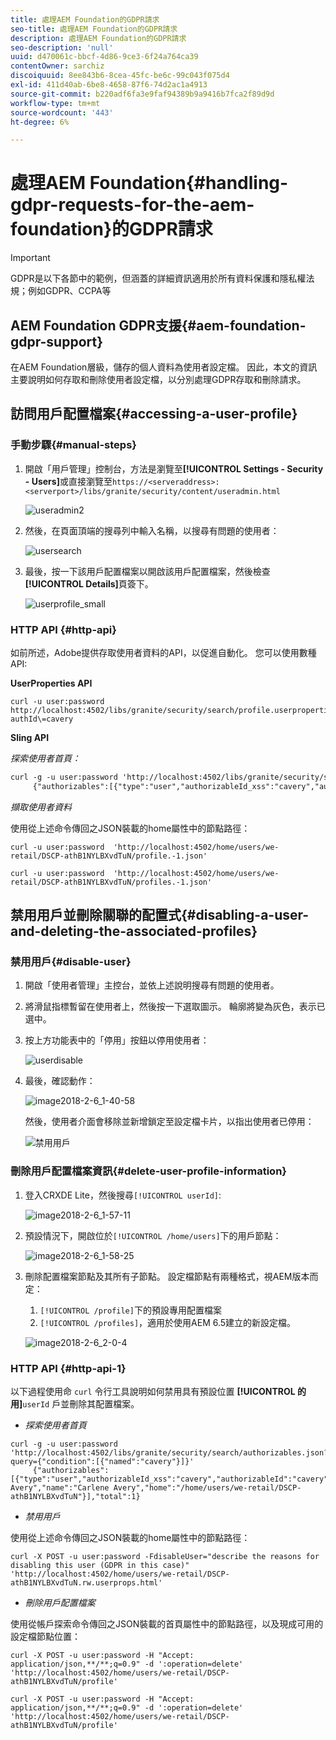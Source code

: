 ```yaml
---
title: 處理AEM Foundation的GDPR請求
seo-title: 處理AEM Foundation的GDPR請求
description: 處理AEM Foundation的GDPR請求
seo-description: 'null'
uuid: d470061c-bbcf-4d86-9ce3-6f24a764ca39
contentOwner: sarchiz
discoiquuid: 8ee843b6-8cea-45fc-be6c-99c043f075d4
exl-id: 411d40ab-6be8-4658-87f6-74d2ac1a4913
source-git-commit: b220adf6fa3e9faf94389b9a9416b7fca2f89d9d
workflow-type: tm+mt
source-wordcount: '443'
ht-degree: 6%

---
```


# 處理AEM Foundation{#handling-gdpr-requests-for-the-aem-foundation}的GDPR請求

>[!IMPORTANT]
>
>GDPR是以下各節中的範例，但涵蓋的詳細資訊適用於所有資料保護和隱私權法規；例如GDPR、CCPA等

## AEM Foundation GDPR支援{#aem-foundation-gdpr-support}

在AEM Foundation層級，儲存的個人資料為使用者設定檔。 因此，本文的資訊主要說明如何存取和刪除使用者設定檔，以分別處理GDPR存取和刪除請求。

## 訪問用戶配置檔案{#accessing-a-user-profile}

### 手動步驟{#manual-steps}

1. 開啟「用戶管理」控制台，方法是瀏覽至&#x200B;**[!UICONTROL Settings - Security - Users]**&#x200B;或直接瀏覽至`https://<serveraddress>:<serverport>/libs/granite/security/content/useradmin.html`

   ![useradmin2](assets/useradmin2.png)

1. 然後，在頁面頂端的搜尋列中輸入名稱，以搜尋有問題的使用者：

   ![usersearch](assets/usersearch.png)

1. 最後，按一下該用戶配置檔案以開啟該用戶配置檔案，然後檢查&#x200B;**[!UICONTROL Details]**&#x200B;頁簽下。

   ![userprofile_small](assets/userprofile_small.png)

### HTTP API {#http-api}

如前所述，Adobe提供存取使用者資料的API，以促進自動化。 您可以使用數種API:

**UserProperties API**

```shell
curl -u user:password http://localhost:4502/libs/granite/security/search/profile.userproperties.json\?authId\=cavery
```

**Sling API**

*探索使用者首頁：*

```xml
curl -g -u user:password 'http://localhost:4502/libs/granite/security/search/authorizables.json?query={"condition":[{"named":"cavery"}]}'
     {"authorizables":[{"type":"user","authorizableId_xss":"cavery","authorizableId":"cavery","name_xss":"Carlene Avery","name":"Carlene Avery","home":"/home/users/we-retail/DSCP-athB1NYLBXvdTuN"}],"total":1}
```

*擷取使用者資料*

使用從上述命令傳回之JSON裝載的home屬性中的節點路徑：

```shell
curl -u user:password  'http://localhost:4502/home/users/we-retail/DSCP-athB1NYLBXvdTuN/profile.-1.json'
```

```shell
curl -u user:password  'http://localhost:4502/home/users/we-retail/DSCP-athB1NYLBXvdTuN/profiles.-1.json'
```

## 禁用用戶並刪除關聯的配置式{#disabling-a-user-and-deleting-the-associated-profiles}

### 禁用用戶{#disable-user}

1. 開啟「使用者管理」主控台，並依上述說明搜尋有問題的使用者。
1. 將滑鼠指標暫留在使用者上，然後按一下選取圖示。 輪廓將變為灰色，表示已選中。

1. 按上方功能表中的「停用」按鈕以停用使用者：

   ![userdisable](assets/userdisable.png)

1. 最後，確認動作：

   ![image2018-2-6_1-40-58](assets/image2018-2-6_1-40-58.png)

   然後，使用者介面會移除並新增鎖定至設定檔卡片，以指出使用者已停用：

   ![禁用用戶](assets/disableduser.png)

### 刪除用戶配置檔案資訊{#delete-user-profile-information}

1. 登入CRXDE Lite，然後搜尋`[!UICONTROL userId]`:

   ![image2018-2-6_1-57-11](assets/image2018-2-6_1-57-11.png)

1. 預設情況下，開啟位於`[!UICONTROL /home/users]`下的用戶節點：

   ![image2018-2-6_1-58-25](assets/image2018-2-6_1-58-25.png)

1. 刪除配置檔案節點及其所有子節點。 設定檔節點有兩種格式，視AEM版本而定：

   1. `[!UICONTROL /profile]`下的預設專用配置檔案
   1. `[!UICONTROL /profiles]`，適用於使用AEM 6.5建立的新設定檔。

   ![image2018-2-6_2-0-4](assets/image2018-2-6_2-0-4.png)

### HTTP API {#http-api-1}

以下過程使用命 `curl` 令行工具說明如何禁用具有預設位置 **[!UICONTROL 的用]**`userId` 戶並刪除其配置檔案。

* *探索使用者首頁*

```shell
curl -g -u user:password 'http://localhost:4502/libs/granite/security/search/authorizables.json?query={"condition":[{"named":"cavery"}]}'
     {"authorizables":[{"type":"user","authorizableId_xss":"cavery","authorizableId":"cavery","name_xss":"Carlene Avery","name":"Carlene Avery","home":"/home/users/we-retail/DSCP-athB1NYLBXvdTuN"}],"total":1}
```

* *禁用用戶*

使用從上述命令傳回之JSON裝載的home屬性中的節點路徑：

```shell
curl -X POST -u user:password -FdisableUser="describe the reasons for disabling this user (GDPR in this case)" 'http://localhost:4502/home/users/we-retail/DSCP-athB1NYLBXvdTuN.rw.userprops.html'
```

* *刪除用戶配置檔案*

使用從帳戶探索命令傳回之JSON裝載的首頁屬性中的節點路徑，以及現成可用的設定檔節點位置：

```shell
curl -X POST -u user:password -H "Accept: application/json,**/**;q=0.9" -d ':operation=delete' 'http://localhost:4502/home/users/we-retail/DSCP-athB1NYLBXvdTuN/profile'
```

```shell
curl -X POST -u user:password -H "Accept: application/json,**/**;q=0.9" -d ':operation=delete' 'http://localhost:4502/home/users/we-retail/DSCP-athB1NYLBXvdTuN/profile'
```
